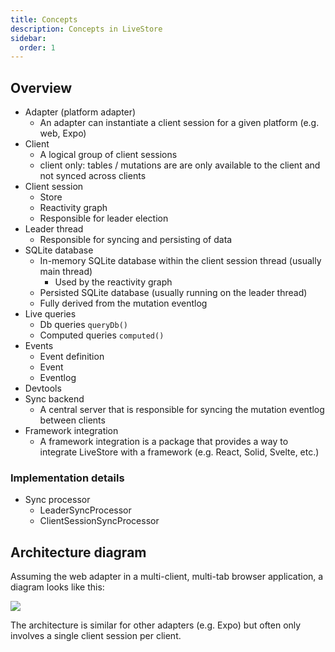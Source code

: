 ```yaml
---
title: Concepts
description: Concepts in LiveStore
sidebar:
  order: 1
---
```


## Overview

- Adapter (platform adapter)
  - An adapter can instantiate a client session for a given platform (e.g. web, Expo)
- Client
  - A logical group of client sessions
  - client only: tables / mutations are are only available to the client and not synced across clients
- Client session
  - Store
  - Reactivity graph
  - Responsible for leader election
- Leader thread
  - Responsible for syncing and persisting of data
- SQLite database
  - In-memory SQLite database within the client session thread (usually main thread)
    - Used by the reactivity graph
  - Persisted SQLite database (usually running on the leader thread)
  - Fully derived from the mutation eventlog
- Live queries
  - Db queries `queryDb()`
  - Computed queries `computed()`
- Events
  - Event definition
  - Event
  - Eventlog
- Devtools
- Sync backend
  - A central server that is responsible for syncing the mutation eventlog between clients
- Framework integration
  - A framework integration is a package that provides a way to integrate LiveStore with a framework (e.g. React, Solid, Svelte, etc.)

### Implementation details

- Sync processor
  - LeaderSyncProcessor
  - ClientSessionSyncProcessor

## Architecture diagram

Assuming the web adapter in a multi-client, multi-tab browser application, a diagram looks like this:

![](https://i.imgur.com/NCKbfub.png)

The architecture is similar for other adapters (e.g. Expo) but often only involves a single client session per client.